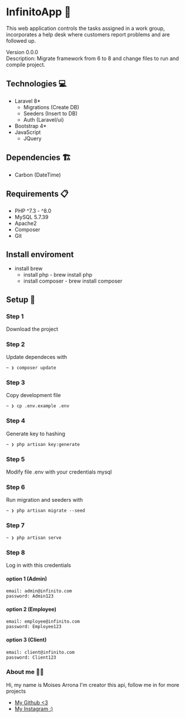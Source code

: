 # InfinitoApp 👾
This web application controls the tasks assigned in a work group, incorporates a help desk where customers report problems and are followed up.

Version 0.0.0   
Description: Migrate framework from 6 to 8 and change files to run and compile project.

## Technologies 💻
- Laravel 8*
    - Migrations (Create DB)
    - Seeders (Insert to DB)
    - Auth (Laravel/ui)
- Bootstrap 4*
- JavaScript
    - JQuery

## Dependencies 🏗️
- Carbon (DateTime)

## Requirements 📋
- PHP ^7.3 - ^8.0
- MySQL 5.7.39
- Apache2 
- Composer 
- Git

## Install enviroment 
- install brew
    - install php - brew install php
    - install composer - brew install composer

## Setup 🚀

### Step 1
Download the project

### Step 2
Update dependeces with
```
~ ❯ composer update
```

### Step 3
Copy development file
````
~ ❯ cp .env.example .env
````

### Step 4
Generate key to hashing
```
~ ❯ php artisan key:generate
```

### Step 5
Modify file .env with your credentials mysql

### Step 6
Run migration and seeders with
````
~ ❯ php artisan migrate --seed
````

### Step 7
````
~ ❯ php artisan serve
````

### Step 8
Log in  with this credentials

#### option 1 (Admin)
````
email: admin@infinito.com
password: Admin123
````

#### option 2 (Employee)
````
email: employee@infinito.com
password: Employee123
````

#### option 3 (Client)
````
email: client@infinito.com
password: Client123
````

### About me 👨‍💻
Hi, my name is Moises Arrona I'm creator this api, follow me in for more projects

- [My Github <3](https://github.com/mosesarrona)
- [My Instagram :)](https://www.instagram.com/moisesarrona/)